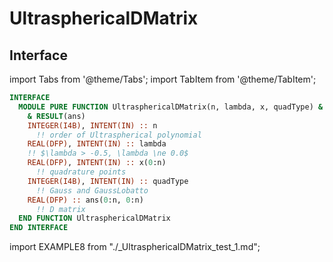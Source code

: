# UltrasphericalDMatrix

## Interface

import Tabs from '@theme/Tabs';
import TabItem from '@theme/TabItem';

<Tabs>
<TabItem value="interface" label="܀ Interface" default>

```fortran
INTERFACE
  MODULE PURE FUNCTION UltrasphericalDMatrix(n, lambda, x, quadType) &
    & RESULT(ans)
    INTEGER(I4B), INTENT(IN) :: n
      !! order of Ultraspherical polynomial
    REAL(DFP), INTENT(IN) :: lambda
    !! $\lambda > -0.5, \lambda \ne 0.0$
    REAL(DFP), INTENT(IN) :: x(0:n)
      !! quadrature points
    INTEGER(I4B), INTENT(IN) :: quadType
      !! Gauss and GaussLobatto
    REAL(DFP) :: ans(0:n, 0:n)
      !! D matrix
  END FUNCTION UltrasphericalDMatrix
END INTERFACE
```

</TabItem>

<TabItem value="example" label="️܀ See example">

import EXAMPLE8 from "./_UltrasphericalDMatrix_test_1.md";

<EXAMPLE8 />

</TabItem>

<TabItem value="close" label="↢ ">

</TabItem>
</Tabs>
